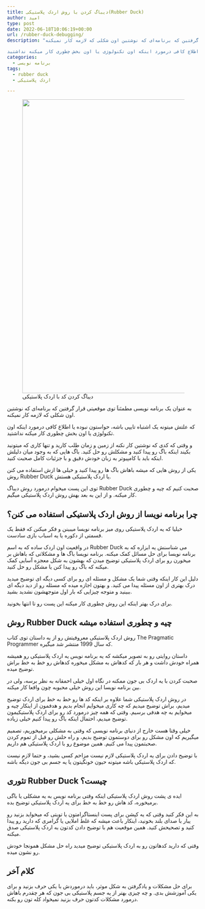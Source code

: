 ```yaml
---
title: دیباگ کردن با روش اردک پلاستیکی(Rubber Duck)
author: امید
type: post
date: 2022-06-18T10:06:19+00:00
url: /rubber-duck-debugging/
description: "به عنوان یک برنامه نویسی مطمئناَ توی موقعیتی قرار گرفتین که برنامه‌ای که نوشتین اون شکلی که لازمه کار نمیکنه.

که علتش میتونه یک اشتباه تایپی باشه، حواستون نبوده یا اطلاع کافی درمورد اینکه اون تکنولوژی یا اون بخش چطوری کار میکنه نداشتید."
categories:
  - برنامه نویسی
tags:
  - rubber duck
  - اردک پلاستیکی

---
```

<figure class="wp-block-image size-large"><img decoding="async" loading="lazy" width="1024" height="768" src="https://techwithomid.ir/wp-content/uploads/2022/06/robber-duck-1-1024x768.jpeg" alt="" class="wp-image-137" srcset="https://techwithomid.ir/wp-content/uploads/2022/06/robber-duck-1-1024x768.jpeg 1024w, https://techwithomid.ir/wp-content/uploads/2022/06/robber-duck-1-300x225.jpeg 300w, https://techwithomid.ir/wp-content/uploads/2022/06/robber-duck-1-768x576.jpeg 768w, https://techwithomid.ir/wp-content/uploads/2022/06/robber-duck-1.jpeg 1400w" sizes="(max-width: 1024px) 100vw, 1024px" /><figcaption>دیباگ کردن کد با اردک پلاستیکی</figcaption></figure> 

به عنوان یک برنامه نویسی مطمئناَ توی موقعیتی قرار گرفتین که برنامه‌ای که نوشتین اون شکلی که لازمه کار نمیکنه.

که علتش میتونه یک اشتباه تایپی باشه، حواستون نبوده یا اطلاع کافی درمورد اینکه اون تکنولوژی یا اون بخش چطوری کار میکنه نداشتید.

و وقتی که کدی که نوشتین کار نکنه از زمین و زمان طلب کارید و تنها کاری که میتونید بکیند اینکه باگ رو پیدا کنید و مشکلش رو حل کنید. باگ هایی که به وجود میان دلیلش اینکه باید با کامپیوتر به زبان خودش دقیق و با جزئیات کامل صحبت کنید.

یکی از روش هایی که میشه باهاش باگ ها رو پیدا کنید و خیلی ها ازش استفاده می کنن روش Rubber Duck یا اردک پلاستیکی هستش.

توی این پست میخوام درمورد روش دیباگ Rubber Duck صحبت کنیم که چیه و چطوری کار میکنه. و از این به بعد بهش روش اردک پلاستیکی میگیم.

## چرا برنامه نویسا از روش اردک پلاستیکی استفاده می کنن؟

خیلیا که یه اردک پلاستیکی روی میز برنامه نویسا میبینن و فکر میکنن که فقط یک قسمتی از دکوره یا یه اسباب بازی سادست.

در واقعیت اون اردک ساده که به اسم Rubber Duck می شناسنش یه ابزاره که به برنامه نویسا برای حل مسائل کمک میکنه. برنامه نویسا باگ ها و مشکلاتی که باهاش بر میخورن رو برای اردک پلاستیکی توضیح میدن که بهشون به شکل معجزه آسایی کمک میکنه که باگ رو پیدا کنن یا مشکل رو حل کنید.

دلیل این کار اینکه وقتی شما یک مشکل و مسئله ای رو برای کسی دیگه ای توضیح میدید درک بهتری از اون مسئله پیدا می کنید. و بهتون اجازه میده که مسئله رو از دید دیگه ای ببینید و متوجه چیزایی که بار اول متوجهشون نشدید بشید.

برای درک بهتر اینکه این روش چطوری کار میکنه این پست رو تا انتها بخونید.

## روش Rubber Duck چیه و چطوری استفاده میشه

روش اردک پلاستیکی معروفیتش رو از یه داستان توی کتاب The Pragmatic Programmer که سال 1999 منتشر شد میگیره.

داستان روایتی رو به تصویر میکشه که یه برنامه نویس یه اردک پلاستیکی رو همیشه همراه خودش داشت و هر بار که کدهاش به مشکل میخوره کدهاش رو خط به خط براش توضیح میده.

صحبت کردن با یه اردک بی جون ممکنه در نگاه اول خیلی احمقانه به نظر برسه، ولی در بین برنامه نویسا این روش خیلی محبوبه چون واقعا کار میکنه.

در روش اردک پلاستیکی شما علاوه بر اینکه کد ها رو خط به خط برای اردک توضیح میدیم، براش توضیح میدیم که چه کاری میخوایم انجام بدیم و هدفمون از اینکار چیه و میخوایم به چه هدفی برسیم. وقتی که همه چیز درمورد کد رو برای اردک پلاستیکیمون توضیح میدیم، احتمال اینکه باگ رو پیدا کنیم خیلی زیاده.

خیلی وقتا هست خارج از دنیای برنامه نویسی که وقتی به مشکلی برمیخوریم، تصمیم میگیریم که اون مشکل رو برای دوستمون توضیح بدیم، و راه حلش رو قبل از تموم کردن صحبتمون پیدا می کنیم. همین موضوع رو با اردک پلاستیکی هم داریم.

با توضیح دادن برای یه اردک پلاستیکی لازم نیست مزاحم کسی بشید، و حتما لازم نیست که اردک پلاستیکی باشه میتونه حیون خونگیتون یا یه جسم بی جون دیگه باشه.

## تئوری Rubber Duck چیست؟

ایده ی پشت روش اردک پلاستیکی اینکه وقتی برنامه نویس به یه مشکلی یا باگی برمیخوره، کد هاش رو خط به خط برای یه اردک پلاستیکی توضیح بده.

به این فکر کنید وقتی که یه کپشن برای پست اینستاگرامتون یا تویتی که میخواید بزنید رو یبار با صدای بلند بخونید، اینکار باعث میشه که غلط املایی یا گرامری که دارید رو پیدا کنید و تصحیحش کنید. همین موقعیت هم با توضیح دادن کدتون به اردک پلاستیکی صدق میکنه.

وقتی که دارید کدهاتون رو به اردک پلاستیکی توضیح میدید راه حل مشکل همونجا خودش رو نشون میده.

## کلام آخر

برای حل مشکلات و یادگرفتن به شکل موثر، باید درموردش با یکی حرف بزنید و برای یکی آموزشش بدی. و چه چیزی بهتر از یه جسم پلاستیکی بی جون که هر چقدرم باهاش درمورد مشکلات کدتون حرف بزنید نمیخواد کله تون رو بکنه.